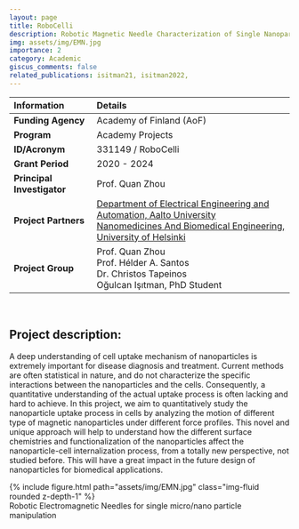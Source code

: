 ```yaml
---
layout: page
title: RoboCelli
description: Robotic Magnetic Needle Characterization of Single Nanoparticle Uptake in Cells
img: assets/img/EMN.jpg
importance: 2
category: Academic
giscus_comments: false
related_publications: isitman21, isitman2022,
---
```




| **Information**                                     | **Details**                                                                                                    |
| :-------------------------------------------------- | :------------------------------------------------------------------------------------------------------------- |
| **Funding Agency**                                  | Academy of Finland (AoF)                               |
| **Program**                                         | Academy Projects                                                                                               |
| **ID/Acronym**                                      | 331149 / RoboCelli                                                                                        |
| **Grant Period**                                    | 2020 - 2024                                                                                                     |
| **Principal Investigator**                          | Prof. Quan Zhou                                                                                             |
| **Project Partners**                                | [Department of Electrical Engineering and Automation, Aalto University](https://www.aalto.fi/en/department-of-electrical-engineering-and-automation/robotic-instruments )<br>[Nanomedicines And Biomedical Engineering, University of Helsinki](https://www.helsinki.fi/en/researchgroups/nanomedicines-and-biomedical-engineering)      |
| **Project Group**                                   | Prof. Quan Zhou<br>Prof. Hélder A. Santos<br>Dr. Christos Tapeinos <br>Oğulcan Işıtman, PhD Student |

<br>

## Project description:
A deep understanding of cell uptake mechanism of nanoparticles is extremely important for disease diagnosis and treatment. Current methods are often statistical in nature, and do not characterize the specific interactions between the nanoparticles and the cells. Consequently, a quantitative understanding of the actual uptake process is often lacking and hard to achieve. In this project, we aim to quantitatively study the nanoparticle uptake process in cells by analyzing the motion of different type of magnetic nanoparticles under different force profiles. This novel and unique approach will help to understand how the different surface chemistries and functionalization of the nanoparticles affect the nanoparticle-cell internalization process, from a totally new perspective, not studied before. This will have a great impact in the future design of nanoparticles for biomedical applications.

<div class="row">
    <div class="col-sm mt-3 mt-md-0">
        {% include figure.html path="assets/img/EMN.jpg" class="img-fluid rounded z-depth-1" %}
    </div>
</div>
<div class="caption">
    Robotic Electromagnetic Needles for single micro/nano particle manipulation
</div>

